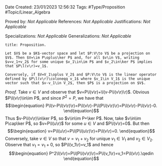 <div class="topSpace"></div>

Date Created: 23/01/2023 12:56:32
Tags: #Type/Proposition #Topic/Linear_Algebra

Proved by: <i>Not Applicable</i>
References: <i>Not Applicable</i>
Justifications: <i>Not Applicable</i>

Specializations: <i>Not Applicable</i>
Generalizations: <i>Not Applicable</i>

``` ad-Proposition
title: Proposition.

Let $V$ be a $K$-vector space and let $P:V\to V$ be a projection on $V$. Then $V=\im P\oplus\ker P$ and, for all $v\in V$, writing $v=v_1+v_2$ for some unique $v_1\in\im P$ and $v_2\in\ker P$ implies that $P\l(v\r)=v_1$.

Conversely, if $V=V_1\oplus V_2$ and $P:V\to V$ is the linear operator defined by $P\l(v\r)\coloneqq v_1$ where $v_1\in V_1$ is the unique vector such that $v-v_1\in V_2$, then $P$ is a projection on $V$.

```

<i>Proof.</i> Take $v\in V$ and observe that $v=P\l(v\r)+\l(v-P\l(v\r)\r)$. Obvious $P\l(v\r)\in\im P$, and since $P^2=P$, we have that
$$\begin{equation}
    P\l(v-P\l(v\r)\r)=P\l(v\r)-P\l(P\l(v\r)\r)=P\l(v\r)-P\l(v\r)-0.
\end{equation}$$
Thus $v-P\l(v\r)\in\ker P$, so $v\in\im P+\ker P$. Now, take $v\in\im P\cap\ker P$, so $v=P\l(u\r)$ for some $u\in V$ and $P\l(v\r)=0$. But then
$$\begin{equation}
    v=P\l(u\r)=P\l(P\l(u\r)\r)=P\l(v\r)=0.
\end{equation}$$
Conversely, take $v\in V$ so that $v=v_1+v_2$ for unique $v_1\in V_1$ and $v_2\in V_2$. Observe that $v_1=v_1+0$, so $P\l(v_1\r)=v_1$ and hence
$$\begin{equation}
    P^2\l(v\r)=P\l(P\l(v\r)\r)=P\l(v_1\r)=v_1=P\l(v\r).\qedin
\end{equation}$$
